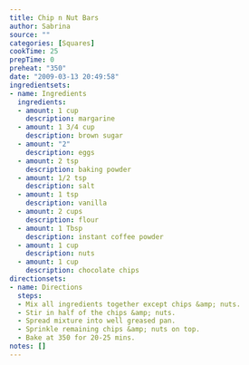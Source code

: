 ```yaml
---
title: Chip n Nut Bars
author: Sabrina
source: ""
categories: [Squares]
cookTime: 25
prepTime: 0
preheat: "350"
date: "2009-03-13 20:49:58"
ingredientsets:
- name: Ingredients
  ingredients:
  - amount: 1 cup
    description: margarine
  - amount: 1 3/4 cup
    description: brown sugar
  - amount: "2"
    description: eggs
  - amount: 2 tsp
    description: baking powder
  - amount: 1/2 tsp
    description: salt
  - amount: 1 tsp
    description: vanilla
  - amount: 2 cups
    description: flour
  - amount: 1 Tbsp
    description: instant coffee powder
  - amount: 1 cup
    description: nuts
  - amount: 1 cup
    description: chocolate chips
directionsets:
- name: Directions
  steps:
  - Mix all ingredients together except chips &amp; nuts.
  - Stir in half of the chips &amp; nuts.
  - Spread mixture into well greased pan.
  - Sprinkle remaining chips &amp; nuts on top.
  - Bake at 350 for 20-25 mins.
notes: []
---
```


